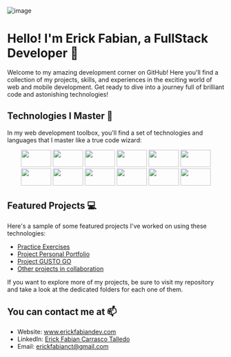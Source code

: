 ![image](https://github.com/erickfabiandev/erickfabiandev/assets/109047392/05f2bbfe-ecea-443f-9f11-95c2f3574d24)

<!DOCTYPE html>
<html lang="es">
<head>
  <meta charset="UTF-8">
  <meta name="viewport" content="width=device-width, initial-scale=1.0">
          
 </head>
<body>
  <h1> Hello! I'm Erick Fabian, a FullStack Developer 👋</h1>
  
  <p>Welcome to my amazing development corner on GitHub! Here you'll find a collection of my projects, skills, and experiences in the exciting world of web and mobile development. Get ready to dive into a journey full of brilliant code and astonishing technologies!</p>

  <h2>Technologies I Master  🚀</h2>

  <p>In my web development toolbox, you'll find a set of technologies and languages that I master like a true code wizard:</p>

  <div align="center">
    <img src="https://cdn.jsdelivr.net/gh/devicons/devicon/icons/css3/css3-original-wordmark.svg" height="40" width="70" />
    <img src="https://cdn.jsdelivr.net/gh/devicons/devicon/icons/sass/sass-original.svg" height="40" width="70" />          
    <img src="https://cdn.jsdelivr.net/gh/devicons/devicon/icons/html5/html5-original-wordmark.svg" height="40" width="70"/>
    <img src="https://cdn.jsdelivr.net/gh/devicons/devicon/icons/javascript/javascript-plain.svg" height="40" width="70"/>
    <img src="https://cdn.jsdelivr.net/gh/devicons/devicon/icons/react/react-original-wordmark.svg" height="40" width="70"/>
    <img src="https://cdn.jsdelivr.net/gh/devicons/devicon/icons/docker/docker-plain-wordmark.svg" height="40" width="70"/>
    <img src="https://cdn.jsdelivr.net/gh/devicons/devicon/icons/nodejs/nodejs-plain-wordmark.svg" height="40" width="70" />
    <img src="https://cdn.jsdelivr.net/gh/devicons/devicon/icons/mysql/mysql-original-wordmark.svg" height="40" width="70" />
    <img src="https://cdn.jsdelivr.net/gh/devicons/devicon/icons/graphql/graphql-plain-wordmark.svg" height="40" width="70" />
    <img src="https://cdn.jsdelivr.net/gh/devicons/devicon/icons/mongodb/mongodb-original-wordmark.svg" height="40" width="70" />    
    <img src="https://cdn.jsdelivr.net/gh/devicons/devicon/icons/git/git-plain-wordmark.svg" height="40" width="70" />
    <img src="https://cdn.jsdelivr.net/gh/devicons/devicon/icons/android/android-original-wordmark.svg" height="40" width="70" />
  </div>

  <h2>Featured Projects  💻</h2>

  <p>Here's a sample of some featured projects I've worked on using these technologies:</p>

  <ul>
    <li><a href="https://github.com/erickfabiandev/practiceExercise">Practice Exercises</a></li>
    <li><a href="https://github.com/erickfabiandev/portafolioProject">Project Personal Portfolio</a></li>
    <li><a href="#">Project GUSTO GO</a></li>
    <li><a href="https://github.com/erickfabiandev/CrudProject-React-Express">Other projects in collaboration</a></li>
  </ul>

  <p>If you want to explore more of my projects, be sure to visit my repository and take a look at the dedicated folders for each one of them.</p>

  <h2>You can contact me at  📫</h2>

  <ul>
    <li>Website: <a href="http://www.erickfabiandev.com">www.erickfabiandev.com</a></li>
    <li>LinkedIn: <a href="https://www.linkedin.com/in/erickfabiandev/">Erick Fabian Carrasco Talledo</a></li>
    <li>Email: <a href="mailto:erickfabianct@gmail.com">erickfabianct@gmail.com</a></li>
  </ul>

</body>
</html>
